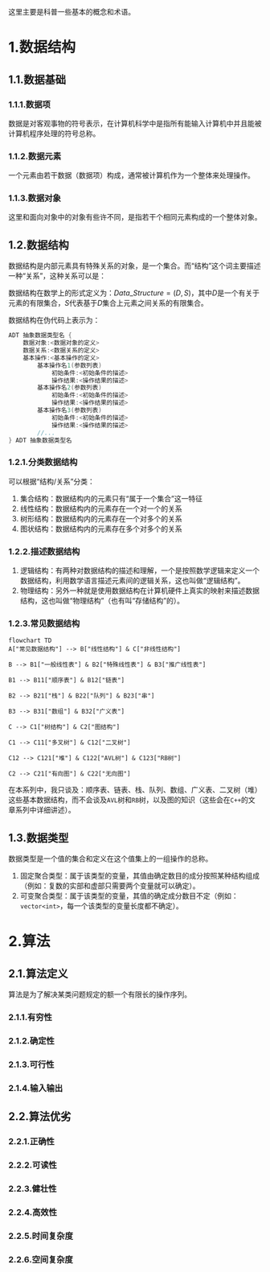 这里主要是科普一些基本的概念和术语。

# 1.数据结构

## 1.1.数据基础

### 1.1.1.数据项

数据是对客观事物的符号表示，在计算机科学中是指所有能输入计算机中并且能被计算机程序处理的符号总称。

### 1.1.2.数据元素

一个元素由若干数据（数据项）构成，通常被计算机作为一个整体来处理操作。

### 1.1.3.数据对象

这里和面向对象中的对象有些许不同，是指若干个相同元素构成的一个整体对象。

## 1.2.数据结构

数据结构是内部元素具有特殊关系的对象，是一个集合。而“结构”这个词主要描述一种“关系”，这种关系可以是：

数据结构在数学上的形式定义为：$Data\_Structure = (D, S)$，其中$D$是一个有关于元素的有限集合，$S$代表基于$D$集合上元素之间关系的有限集合。

数据结构在伪代码上表示为：

```cpp
ADT 抽象数据类型名 {
    数据对象:<数据对象的定义>
    数据关系:<数据关系的定义>
    基本操作:<基本操作的定义>
        基本操作名1(参数列表)
        	初始条件:<初始条件的描述>
        	操作结果:<操作结果的描述>
        基本操作名2(参数列表)
           	初始条件:<初始条件的描述>
        	操作结果:<操作结果的描述>
        基本操作名3(参数列表)
           	初始条件:<初始条件的描述>
        	操作结果:<操作结果的描述>
      	//...
} ADT 抽象数据类型名
```

### 1.2.1.分类数据结构

可以根据“结构/关系”分类：

1.   集合结构：数据结构内的元素只有“属于一个集合”这一特征
2.   线性结构：数据结构内的元素存在一个对一个的关系
3.   树形结构：数据结构内的元素存在一个对多个的关系
4.   图状结构：数据结构内的元素存在多个对多个的关系

### 1.2.2.描述数据结构

1.   逻辑结构：有两种对数据结构的描述和理解，一个是按照数学逻辑来定义一个数据结构，利用数学语言描述元素间的逻辑关系，这也叫做“逻辑结构”。
2.   物理结构：另外一种就是使用数据结构在计算机硬件上真实的映射来描述数据结构，这也叫做“物理结构”（也有叫“存储结构”的）。

### 1.2.3.常见数据结构

```mermaid
flowchart TD
A["常见数据结构"] --> B["线性结构"] & C["非线性结构"]

B --> B1["一般线性表"] & B2["特殊线性表"] & B3["推广线性表"]

B1 --> B11["顺序表"] & B12["链表"]

B2 --> B21["栈"] & B22["队列"] & B23["串"]

B3 --> B31["数组"] & B32["广义表"]

C --> C1["树结构"] & C2["图结构"]

C1 --> C11["多叉树"] & C12["二叉树"] 

C12 --> C121["堆"] & C122["AVL树"] & C123["RB树"]

C2 --> C21["有向图"] & C22["无向图"]
```

在本系列中，我只谈及：顺序表、链表、栈、队列、数组、广义表、二叉树（堆）这些基本数据结构，而不会谈及`AVL`树和`RB`树，以及图的知识（这些会在`C++`的文章系列中详细讲述）。

## 1.3.数据类型

数据类型是一个值的集合和定义在这个值集上的一组操作的总称。

1.   固定聚合类型：属于该类型的变量，其值由确定数目的成分按照某种结构组成（例如：复数的实部和虚部只需要两个变量就可以确定）。
2.   可变聚合类型：属于该类型的变量，其值的确定成分数目不定（例如：`vector<int>`，每一个该类型的变量长度都不确定）。

# 2.算法

## 2.1.算法定义

算法是为了解决某类问题规定的额一个有限长的操作序列。

### 2.1.1.有穷性

### 2.1.2.确定性

### 2.1.3.可行性

### 2.1.4.输入输出

## 2.2.算法优劣

### 2.2.1.正确性

### 2.2.2.可读性

### 2.2.3.健壮性

### 2.2.4.高效性

### 2.2.5.时间复杂度

### 2.2.6.空间复杂度


